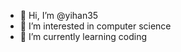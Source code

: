 - 👋 Hi, I’m @yihan35
- 👀 I’m interested in computer science
- 🌱 I’m currently learning coding


<!---
yihan35/yihan35 is a ✨ special ✨ repository because its `README.md` (this file) appears on your GitHub profile.
You can click the Preview link to take a look at your changes.
--->
